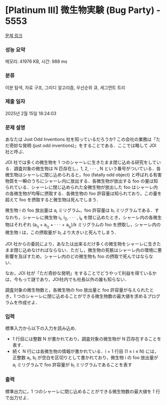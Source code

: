 # [Platinum III] 微生物実験 (Bug Party) - 5553 

[문제 링크](https://www.acmicpc.net/problem/5553) 

### 성능 요약

메모리: 41976 KB, 시간: 988 ms

### 분류

이분 탐색, 자료 구조, 그리디 알고리즘, 우선순위 큐, 세그먼트 트리

### 제출 일자

2025년 2월 15일 18:24:03

### 문제 설명

<p>あなたは Just Odd Inventions 社を知っているだろうか? この会社の業務は「ただ奇妙な発明 (just odd inventions)」をすることである．ここでは略して JOI 社と呼ぶ．</p>

<p>JOI 社では多くの微生物を 1 つのシャーレに生きたまま閉じ込める研究をしている．調査対象の微生物は N 匹存在し，1, 2, · · · , N という番号がついている．各微生物はシャーレに閉じ込められると，foo (fatally odd object) と呼ばれる有害物質を一瞬のうちにシャーレ内に放出する．各微生物が放出する foo の量は知られている．シャーレに閉じ込められた全微生物が放出した foo はシャーレ内の各微生物が均等に摂取する．各微生物の foo 許容量は知られており，この量を超えて foo を摂取すると微生物は死んでしまう．</p>

<p>微生物 i の foo 放出量は a<sub>i</sub> ミリグラム，foo 許容量は b<sub>i</sub> ミリグラムである．すなわち，シャーレに微生物 i<sub>1</sub>, i<sub>2</sub>, · · · , i<sub>k</sub> を閉じ込めたとき，シャーレ内の各微生物はそれぞれ (a<sub>i<sub>1</sub></sub> + a<sub>i<sub>2</sub></sub> + · · · + a<sub>i<sub>k</sub></sub>)/k ミリグラムの foo を摂取し，シャーレ内の微生物 i は，この摂取量が b<sub>i</sub> より大きいと死んでしまう．</p>

<p>JOI 社からの委託により，あなたは出来るだけ多くの微生物をシャーレに生きたまま閉じ込めなければならない．ただし，微生物の死骸はシャーレ内の環境に悪影響を及ぼすため，シャーレ内のどの微生物も foo の摂取で死んではならない．</p>

<p>なお，JOI 社が「ただ奇妙な発明」をすることでどうやって利益を得ているかは，今もって謎であり，JOI社内でも社長以外の誰も知らない．</p>

<p>調査対象の微生物数と，各微生物の foo 放出量と foo 許容量が与えられたとき，1 つのシャーレに閉じ込めることができる微生物数の最大値を求めるプログラムを作成せよ．</p>

### 입력 

 <p>標準入力から以下の入力を読み込め．</p>

<ul>
	<li>1 行目には整数 N が書かれており，調査対象の微生物が N 匹存在することを表す．</li>
	<li>続く N 行には各微生物の情報が書かれている．i + 1 行目 (1 ≤ i ≤ N) には，正整数 a<sub>i</sub>, b<sub>i</sub> が空白を区切りとして書かれており，微生物 i の foo 放出量が a<sub>i</sub> ミリグラムで foo 許容量が b<sub>i</sub> ミリグラムであることを表す</li>
</ul>

### 출력 

 <p>標準出力に，1 つのシャーレに閉じ込めることができる微生物数の最大値を 1 行で出力せよ．</p>


